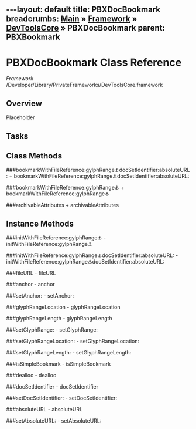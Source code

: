 ---layout: default
title: PBXDocBookmark
breadcrumbs: <a href="/index.html">Main</a> &raquo; <a href="/Frameworks.html">Framework</a> &raquo; <a href="/Frameworks/DevToolsCore.html">DevToolsCore</a> &raquo; PBXDocBookmark
parent: PBXBookmark 
---
# PBXDocBookmark Class Reference

*Framework* /Developer/Library/PrivateFrameworks/DevToolsCore.framework

## Overview

Placeholder

## Tasks

## Class Methods

<a name="+bookmarkWithFileReference:gylphRange:anchor:docSetIdentifier:absoluteURL:"></a>
###bookmarkWithFileReference:gylphRange:anchor:docSetIdentifier:absoluteURL:
    + bookmarkWithFileReference:gylphRange:anchor:docSetIdentifier:absoluteURL:

<a name="+bookmarkWithFileReference:gylphRange:anchor:"></a>
###bookmarkWithFileReference:gylphRange:anchor:
    + bookmarkWithFileReference:gylphRange:anchor:

<a name="+archivableAttributes"></a>
###archivableAttributes
    + archivableAttributes

## Instance Methods

<a name="-initWithFileReference:gylphRange:anchor:"></a>
###initWithFileReference:gylphRange:anchor:
    - initWithFileReference:gylphRange:anchor:

<a name="-initWithFileReference:gylphRange:anchor:docSetIdentifier:absoluteURL:"></a>
###initWithFileReference:gylphRange:anchor:docSetIdentifier:absoluteURL:
    - initWithFileReference:gylphRange:anchor:docSetIdentifier:absoluteURL:

<a name="-fileURL"></a>
###fileURL
    - fileURL

<a name="-anchor"></a>
###anchor
    - anchor

<a name="-setAnchor:"></a>
###setAnchor:
    - setAnchor:

<a name="-glyphRangeLocation"></a>
###glyphRangeLocation
    - glyphRangeLocation

<a name="-glyphRangeLength"></a>
###glyphRangeLength
    - glyphRangeLength

<a name="-setGlyphRange:"></a>
###setGlyphRange:
    - setGlyphRange:

<a name="-setGlyphRangeLocation:"></a>
###setGlyphRangeLocation:
    - setGlyphRangeLocation:

<a name="-setGlyphRangeLength:"></a>
###setGlyphRangeLength:
    - setGlyphRangeLength:

<a name="-isSimpleBookmark"></a>
###isSimpleBookmark
    - isSimpleBookmark

<a name="-dealloc"></a>
###dealloc
    - dealloc

<a name="-docSetIdentifier"></a>
###docSetIdentifier
    - docSetIdentifier

<a name="-setDocSetIdentifier:"></a>
###setDocSetIdentifier:
    - setDocSetIdentifier:

<a name="-absoluteURL"></a>
###absoluteURL
    - absoluteURL

<a name="-setAbsoluteURL:"></a>
###setAbsoluteURL:
    - setAbsoluteURL:

